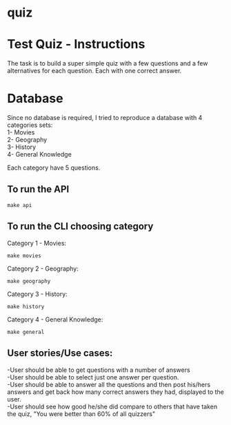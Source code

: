 # quiz

# Test Quiz - Instructions
The task is to build a super simple quiz with a few questions and a few alternatives for each question. Each with one correct answer.

# Database
Since no database is required, I tried to reproduce a database with 4 categories sets:<br/>
1- Movies<br/>
2- Geography<br/>
3- History<br/>
4- General Knowledge

Each category have 5 questions.

## To run the API
```
make api
```

## To run the CLI choosing category

Category 1 - Movies:
```
make movies
```
Category 2 - Geography:
```
make geography
```
Category 3 - History:
```
make history
```
Category 4 - General Knowledge:
```
make general
```


## User stories/Use cases: <br/>
-User should be able to get questions with a number of answers<br/>
-User should be able to select just one answer per question.<br/>
-User should be able to answer all the questions and then post his/hers answers and get back how many correct answers they had, displayed to the user.<br/>
-User should see how good he/she did compare to others that have taken the quiz, "You were better than 60% of all quizzers"<br/>
